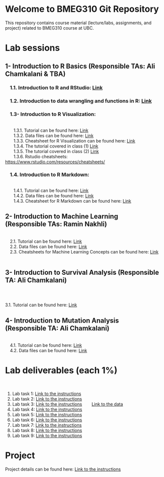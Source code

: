 # Welcome to BMEG310 Git Repository

This repository contains course material (lecture/labs, assignments, and project) related to BMEG310 course at UBC.

# Lab sessions 

## 1- Introduction to R Basics (Responsible TAs: Ali Chamkalani & TBA)

### &nbsp;&nbsp;&nbsp; 1.1. Introduction to R and RStudio: [Link](https://htmlpreview.github.io/?https://github.com/AIMLab-UBC/BMEG310_2022/blob/main/R_programming/R%20basics/1_introR-R-and-RStudio.html)


### &nbsp;&nbsp;&nbsp; 1.2. Introduction to data wrangling and functions in R: [Link](https://htmlpreview.github.io/?https://raw.githubusercontent.com/AIMLab-UBC/BMEG310_2022/main/R_programming/R%20basics/2_introR-data-wrangling_and_functions.html)


### &nbsp;&nbsp;&nbsp; 1.3- Introduction to R Visualization:
<br /> &nbsp;&nbsp;&nbsp;&nbsp;&nbsp;&nbsp; 
1.3.1. Tutorial can be found here: [Link](https://htmlpreview.github.io/?https://github.com/AIMLab-UBC/BMEG310_2022/blob/main/R_programming/R%20Visualization/tutorial/R%20Visualization.html)
<br /> &nbsp;&nbsp;&nbsp;&nbsp;&nbsp;&nbsp; 
1.3.2. Data files can be found here: [Link](https://github.com/AIMLab-UBC/BMEG310_2022/tree/main/R_programming/R%20Visualization/data)
<br /> &nbsp;&nbsp;&nbsp;&nbsp;&nbsp;&nbsp; 
1.3.3. Cheatsheet for R Visualization can be found here: [Link](https://github.com/AIMLab-UBC/BMEG310_2022/blob/main/R_programming/R%20Visualization/tutorial/ggplot2-cheatsheet.pdf)
<br /> &nbsp;&nbsp;&nbsp;&nbsp;&nbsp;&nbsp; 
1.3.4. The tutorial covered in class (1) [Link](https://htmlpreview.github.io/?https://github.com/AIMLab-UBC/BMEG310_2022/blob/main/R_programming/ggplot.html)
<br /> &nbsp;&nbsp;&nbsp;&nbsp;&nbsp;&nbsp; 
1.3.5. The tutorial covered in class (2) [Link](https://htmlpreview.github.io/?https://github.com/AIMLab-UBC/BMEG310_2022/blob/main/R_programming/training.html)
<br /> &nbsp;&nbsp;&nbsp;&nbsp;&nbsp;&nbsp; 
1.3.6. Rstudio cheatsheets: https://www.rstudio.com/resources/cheatsheets/


### &nbsp;&nbsp;&nbsp; 1.4. Introduction to R Markdown:
<br /> &nbsp;&nbsp;&nbsp;&nbsp;&nbsp;&nbsp; 
1.4.1. Tutorial can be found here: [Link](https://htmlpreview.github.io/?https://github.com/AIMLab-UBC/BMEG310_2022/blob/main/R_programming/R%20Markdown/tutorial/R%20Markdown.html)
<br /> &nbsp;&nbsp;&nbsp;&nbsp;&nbsp;&nbsp; 
1.4.2. Data files can be found here: [Link](https://github.com/AIMLab-UBC/BMEG310_2022/tree/main/R_programming/R%20Markdown/data)
<br /> &nbsp;&nbsp;&nbsp;&nbsp;&nbsp;&nbsp; 
1.4.3. Cheatsheet for R Markdown can be found here: [Link](https://github.com/AIMLab-UBC/BMEG310_2022/blob/main/R_programming/R%20Markdown/tutorial/rmarkdown-summary.pdf)


## 2- Introduction to Machine Learning (Responsible TAs: Ramin Nakhli)

<br /> &nbsp;&nbsp;&nbsp;
2.1. Tutorial can be found here: [Link](https://htmlpreview.github.io/?https://github.com/AIMLab-UBC/BMEG310-2023/blob/main/Machine%20Learning/tutorial/Regression-Clustering-Classification.html)
<br /> &nbsp;&nbsp;&nbsp;
2.2. Data files can be found here: [Link](https://github.com/AIMLab-UBC/BMEG310-2023/tree/main/Machine%20Learning/data)
<br /> &nbsp;&nbsp;&nbsp;
2.3. Cheatsheets for Machine Learning Concepts can be found here: [Link](https://ml-cheatsheet.readthedocs.io/en/latest/)
<br /> &nbsp;&nbsp;&nbsp;

## 3- Introduction to Survival Analysis (Responsible TA: Ali Chamkalani)

### &nbsp;&nbsp;&nbsp; 
3.1. Tutorial can be found here: [Link](https://htmlpreview.github.io/?https://raw.githubusercontent.com/AIMLab-UBC/BMEG310-2023/main/Survival%20Analysis/Survival_Analysis_V2.html)



## 4- Introduction to Mutation Analysis (Responsible TA: Ali Chamkalani)

<br /> &nbsp;&nbsp;&nbsp; 
4.1. Tutorial can be found here: [Link](https://htmlpreview.github.io/?https://github.com/AIMLab-UBC/BMEG310-2023/blob/main/Mutation%20Analysis/Mutation-Analysis.html)
<br /> &nbsp;&nbsp;&nbsp;
4.2. Data files can be found here: [Link](https://github.com/AIMLab-UBC/BMEG310-2023/blob/main/Mutation%20Analysis/data_mutation_lab.txt)

# Lab deliverables (each 1%)
&nbsp;&nbsp;&nbsp;&nbsp;&nbsp;&nbsp; 
1. Lab task 1: [Link to the instructions](https://github.com/AIMLab-UBC/BMEG310_2022/blob/main/R_programming/Labs/Lab-1.pdf)
&nbsp;&nbsp;&nbsp;&nbsp;&nbsp;&nbsp;
2. Lab task 2: [Link to the instructions](https://github.com/AIMLab-UBC/BMEG310-2023/blob/main/R_programming/Labs/Lab-2.pdf)
3. Lab task 3: [Link to the instructions](https://github.com/AIMLab-UBC/BMEG310-2023/blob/main/R_programming/Labs/Lab-3.pdf)
&nbsp;&nbsp;&nbsp;&nbsp;&nbsp;&nbsp;
[Link to the data](https://github.com/AIMLab-UBC/BMEG310-2023/blob/main/R_programming/R%20basics/data/deliverable.txt)
3. Lab task 4: [Link to the instructions](https://htmlpreview.github.io/?https://github.com/AIMLab-UBC/BMEG310-2023/blob/main/Lab%20Deliverables/Lab%204/Lab-4-Deliverable.html)
3. Lab task 5: [Link to the instructions](https://htmlpreview.github.io/?https://github.com/AIMLab-UBC/BMEG310-2023/blob/main/Lab%20Deliverables/Lab%205/Lab-5-Deliverable.html)
3. Lab task 6: [Link to the instructions](https://htmlpreview.github.io/?https://github.com/AIMLab-UBC/BMEG310-2023/blob/main/Lab%20Deliverables/Lab%206/Lab-6-Deliverable.html)
3. Lab task 7: [Link to the instructions](https://github.com/AIMLab-UBC/BMEG310-2023/blob/main/Lab%20Deliverables/Lab%207.md)
3. Lab task 8: [Link to the instructions](https://github.com/AIMLab-UBC/BMEG310-2023/blob/main/Lab%20Deliverables/Lab%208/Lab-8.pdf)
3. Lab task 9: [Link to the instructions](https://github.com/AIMLab-UBC/BMEG310-2023/blob/main/Lab%20Deliverables/Lab%209.md)


# Project
Project details can be found here: [Link to the instructions](https://github.com/AIMLab-UBC/BMEG310-2023/blob/main//FinalProject/FinalProjectOvervew.md)


